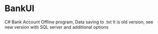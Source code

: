 # BankUI
C# Bank Account Offline program, Data saving to .txt
It is old version, see new version with SQL server and additional options
